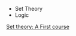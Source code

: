 * Set Theory
* Logic 

[Set theory: A First course](https://www.amazon.com/Set-Theory-Cambridge-Mathematical-Textbooks/dp/1107120322/ref=sr_1_1?keywords=set+theory&qid=1561582458&s=gateway&sr=8-1)

